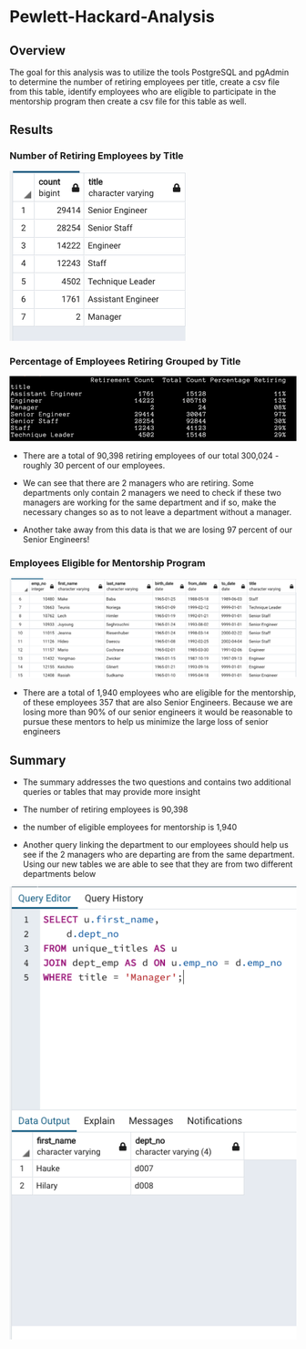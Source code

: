 # Pewlett-Hackard-Analysis
 
## Overview
The goal for this analysis  was to utilize the tools PostgreSQL and pgAdmin to determine the number of retiring employees per title, create a csv file from this table, identify employees who are eligible to participate in the mentorship program then create a csv file for this table as well.
 
## Results
 
### Number of Retiring Employees by Title
 
![alt text](https://github.com/sebcampos/Pewlett-Hackard-Analysis/blob/master/resources/number_of_retiring_employees_by_title.png?raw=True)
 
### Percentage of Employees Retiring Grouped by Title
 
![alt text](https://github.com/sebcampos/Pewlett-Hackard-Analysis/blob/master/resources/Percentage_DataFrame.png?raw=True)
 
- There are a total of 90,398 retiring employees of our total 300,024 - roughly 30 percent of our employees.
 
- We can see that there are 2 managers who are retiring. Some departments only contain 2 managers we need to check if these two managers are working for the same department and if so, make the necessary changes so as to not leave a department without a manager.
 
- Another take away from this data is that we are losing 97 percent of our Senior Engineers!
 
### Employees Eligible for Mentorship Program
 
![alt text](https://github.com/sebcampos/Pewlett-Hackard-Analysis/blob/master/resources/employees_eligible_for_mentorship_program.png?raw=True)
 
- There are a total of 1,940 employees who are eligible for the mentorship, of these employees 357 that are also Senior Engineers. Because we are losing more than 90% of our senior engineers it would be reasonable to pursue these mentors to help us minimize the large loss of senior engineers
 
 
## Summary
- The summary addresses the two questions and contains two additional queries or tables that may provide more insight
 
- The number of retiring employees is 90,398
 
- the number of eligible employees for mentorship is 1,940
 
- Another query linking the department to our employees should help us see if the 2 managers who are departing are from the same department. Using our new tables we are able to see that they are from two different departments below


![alt text](https://github.com/sebcampos/Pewlett-Hackard-Analysis/blob/master/resources/managers_retiring_departments.png?raw=True)
 